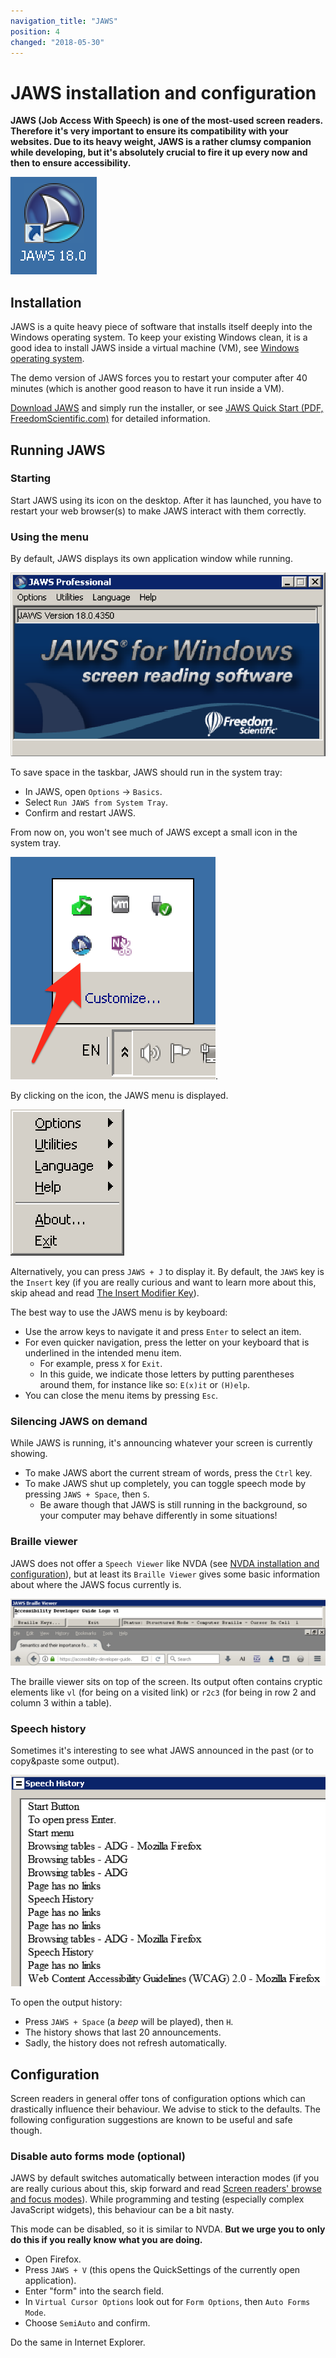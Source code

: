 ```yaml
---
navigation_title: "JAWS"
position: 4
changed: "2018-05-30"
---
```


# JAWS installation and configuration

**JAWS (Job Access With Speech) is one of the most-used screen readers. Therefore it's very important to ensure its compatibility with your websites. Due to its heavy weight, JAWS is a rather clumsy companion while developing, but it's absolutely crucial to fire it up every now and then to ensure accessibility.**

![JAWS icon](_media/jaws-icon.png)

## Installation

JAWS is a quite heavy piece of software that installs itself deeply into the Windows operating system. To keep your existing Windows clean, it is a good idea to install JAWS inside a virtual machine (VM), see [Windows operating system](/setup/windows).

The demo version of JAWS forces you to restart your computer after 40 minutes (which is another good reason to have it run inside a VM).

[Download JAWS](http://www.freedomscientific.com/Downloads/JAWS) and simply run the installer, or see [JAWS Quick Start (PDF, FreedomScientific.com)](http://www.freedomscientific.com/Content/Documents/Manuals/JAWS/JAWS-Quick-Start-Guide.pdf) for detailed information.

## Running JAWS

### Starting

Start JAWS using its icon on the desktop. After it has launched, you have to restart your web browser(s) to make JAWS interact with them correctly.

### Using the menu

By default, JAWS displays its own application window while running.

![JAWS application window](_media/jaws-application-window.png)

To save space in the taskbar, JAWS should run in the system tray:

- In JAWS, open `Options` -> `Basics`.
- Select `Run JAWS from System Tray`.
- Confirm and restart JAWS.

From now on, you won't see much of JAWS except a small icon in the system tray.

![JAWS in the system tray](_media/jaws-in-the-system-tray.png).

By clicking on the icon, the JAWS menu is displayed.

![The JAWS menu](_media/the-jaws-menu.png)

Alternatively, you can press `JAWS + J` to display it. By default, the `JAWS` key is the `Insert` key (if you are really curious and want to learn more about this, skip ahead and read [The Insert Modifier Key](/knowledge/desktop-screen-readers/insert-modifier-key)).

The best way to use the JAWS menu is by keyboard:

- Use the arrow keys to navigate it and press `Enter` to select an item.
- For even quicker navigation, press the letter on your keyboard that is underlined in the intended menu item.
    - For example, press `X` for `Exit`.
    - In this guide, we indicate those letters by putting parentheses around them, for instance like so: `E(x)it` or `(H)elp`.
- You can close the menu items by pressing `Esc`.

### Silencing JAWS on demand

While JAWS is running, it's announcing whatever your screen is currently showing.

- To make JAWS abort the current stream of words, press the `Ctrl` key.
- To make JAWS shut up completely, you can toggle speech mode by pressing `JAWS + Space`, then `S`.
    - Be aware though that JAWS is still running in the background, so your computer may behave differently in some situations!

### Braille viewer

JAWS does not offer a `Speech Viewer` like NVDA (see [NVDA installation and configuration](/setup/screen-readers/nvda)), but at least its `Braille Viewer` gives some basic information about where the JAWS focus currently is.

![JAWS braille viewer](_media/jaws-braille-viewer.png)

The braille viewer sits on top of the screen. Its output often contains cryptic elements like `vl` (for being on a visited link) or `r2c3` (for being in row 2 and column 3 within a table).

### Speech history

Sometimes it's interesting to see what JAWS announced in the past (or to copy&paste some output).

![JAWS speech history dialog](_media/jaws-speech-history-dialog.png)

To open the output history:

- Press `JAWS + Space` (a *beep* will be played), then `H`.
- The history shows that last 20 announcements.
- Sadly, the history does not refresh automatically.

## Configuration

Screen readers in general offer tons of configuration options which can drastically influence their behaviour. We advise to stick to the defaults. The following configuration suggestions are known to be useful and safe though.

### Disable auto forms mode (optional)

JAWS by default switches automatically between interaction modes (if you are really curious about this, skip forward and read [Screen readers' browse and focus modes](/knowledge/desktop-screen-readers/browse-focus-modes)). While programming and testing (especially complex JavaScript widgets), this behaviour can be a bit nasty.

This mode can be disabled, so it is similar to NVDA. **But we urge you to only do this if you really know what you are doing.**

- Open Firefox.
- Press `JAWS + V` (this opens the QuickSettings of the currently open application).
- Enter "form" into the search field.
- In `Virtual Cursor Options` look out for `Form Options`, then `Auto Forms Mode`.
- Choose `SemiAuto` and confirm.

Do the same in Internet Explorer.
